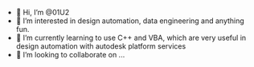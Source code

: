 - 👋 Hi, I’m @01U2
- 👀 I’m interested in design automation, data engineering and anything fun. 
- 🌱 I’m currently learning to use C++ and VBA, which are very useful in design automation with autodesk platform services
- 💞️ I’m looking to collaborate on ...


<!---
01U2/01U2 is a ✨ special ✨ repository because its `README.md` (this file) appears on your GitHub profile.
You can click the Preview link to take a look at your changes.
--->
